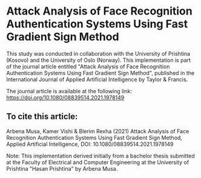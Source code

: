 # Attack Analysis of Face Recognition Authentication Systems Using Fast Gradient Sign Method
This study was conducted in collaboration with the University of Prishtina (Kosovo) and the University of Oslo (Norway). This implementation is part of the journal article entitled "Attack Analysis of Face Recognition Authentication Systems Using Fast Gradient Sign Method", published in the International Journal of Applied Artificial Intelligence by Taylor &amp; Francis.

The journal article is available at the following link: https://doi.org/10.1080/08839514.2021.1978149

## To cite this article:
Arbena Musa, Kamer Vishi & Blerim Rexha (2021) Attack Analysis of Face Recognition Authentication Systems Using Fast Gradient Sign Method, Applied Artificial Intelligence, DOI: 10.1080/08839514.2021.1978149






Note: This implementation derived initially from a bachelor thesis submitted at the Faculty of Electrical and Computer Engineering at the University of Prishtina "Hasan Prishtina" by Arbena Musa.
